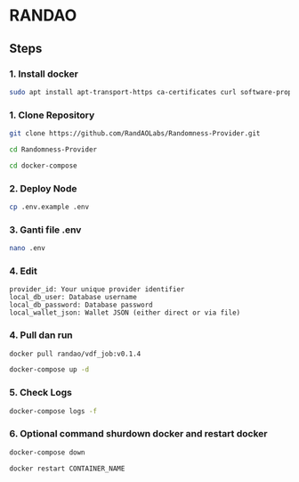 # RANDAO

## Steps

### 1. Install docker 

```bash
sudo apt install apt-transport-https ca-certificates curl software-properties-common -y && curl -fsSL https://download.docker.com/linux/ubuntu/gpg | sudo apt-key add - && sudo add-apt-repository "deb [arch=amd64] https://download.docker.com/linux/ubuntu focal stable" && sudo apt-get install docker-ce docker-ce-cli containerd.io docker-compose-plugin -y
```
### 1. Clone Repository

```bash
git clone https://github.com/RandAOLabs/Randomness-Provider.git
``` 
```bash
cd Randomness-Provider
```
```bash
cd docker-compose
```
### 2. Deploy Node 
```bash
cp .env.example .env
``` 
### 3. Ganti file .env
```bash
nano .env
```
### 4. Edit 
```
provider_id: Your unique provider identifier
local_db_user: Database username
local_db_password: Database password
local_wallet_json: Wallet JSON (either direct or via file)
``` 
### 4. Pull dan run 
```bash
docker pull randao/vdf_job:v0.1.4
```
```bash
docker-compose up -d
```
### 5. Check Logs
```bash
docker-compose logs -f
```

### 6. Optional command shurdown docker and restart docker
```bash 
docker-compose down
```
```bash 
docker restart CONTAINER_NAME
```




